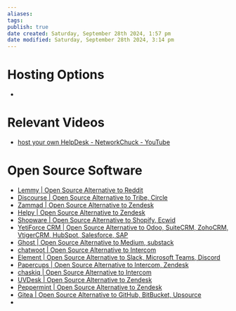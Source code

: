 ```yaml
---
aliases: 
tags: 
publish: true
date created: Saturday, September 28th 2024, 1:57 pm
date modified: Saturday, September 28th 2024, 3:14 pm
---
```


# Hosting Options

- 

# Relevant Videos

- [host your own HelpDesk - NetworkChuck - YouTube](https://www.youtube.com/watch?v=Kq0BMVhbFkA)

# Open Source Software

- [Lemmy | Open Source Alternative to Reddit](https://www.opensourcealternative.to/project/Lemmy)
- [Discourse | Open Source Alternative to Tribe, Circle](https://www.opensourcealternative.to/project/Discourse)
- [Zammad | Open Source Alternative to Zendesk](https://www.opensourcealternative.to/project/Zammad)
- [Helpy | Open Source Alternative to Zendesk](https://www.opensourcealternative.to/project/Helpy)
- [Shopware | Open Source Alternative to Shopify, Ecwid](https://www.opensourcealternative.to/project/Shopware)
- [YetiForce CRM | Open Source Alternative to Odoo, SuiteCRM, ZohoCRM, VtigerCRM, HubSpot, Salesforce, SAP](https://www.opensourcealternative.to/project/YetiForce-CRM)
- [Ghost | Open Source Alternative to Medium, substack](https://www.opensourcealternative.to/project/Ghost)
- [chatwoot | Open Source Alternative to Intercom](https://www.opensourcealternative.to/project/chatwoot)
- [Element | Open Source Alternative to Slack, Microsoft Teams, Discord](https://www.opensourcealternative.to/project/Element)
- [Papercups | Open Source Alternative to Intercom, Zendesk](https://www.opensourcealternative.to/project/Papercups)
- [chaskiq | Open Source Alternative to Intercom](https://www.opensourcealternative.to/project/chaskiq)
- [UVDesk | Open Source Alternative to Zendesk](https://www.opensourcealternative.to/project/UVDesk)
- [Peppermint | Open Source Alternative to Zendesk](https://www.opensourcealternative.to/project/Peppermint)
- [Gitea | Open Source Alternative to GitHub, BitBucket, Upsource](https://www.opensourcealternative.to/project/Gitea)
- 